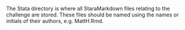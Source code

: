 The Stata directory is where all StaraMarkdown files relating to the challenge are stored. These files should be named using the names or initials of their authors, e.g. MattH.Rmd.